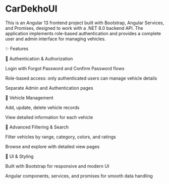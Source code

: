 # CarDekhoUI

This is an Angular 13 frontend project built with Bootstrap, Angular Services, and Promises, designed to work with a .NET 8.0 backend API. The application implements role-based authentication and provides a complete user and admin interface for managing vehicles.

✨ Features

🔐 Authentication & Authorization

Login with Forgot Password and Confirm Password flows

Role-based access: only authenticated users can manage vehicle details

Separate Admin and Authentication pages

🚗 Vehicle Management

Add, update, delete vehicle records

View detailed information for each vehicle

🔎 Advanced Filtering & Search

Filter vehicles by range, category, colors, and ratings

Browse and explore with detailed view pages

🎨 UI & Styling

Built with Bootstrap for responsive and modern UI

Angular components, services, and promises for smooth data handling
